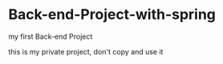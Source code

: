 # Back-end-Project-with-spring
my first Back-end Project

this is my private project, don't copy and use it

